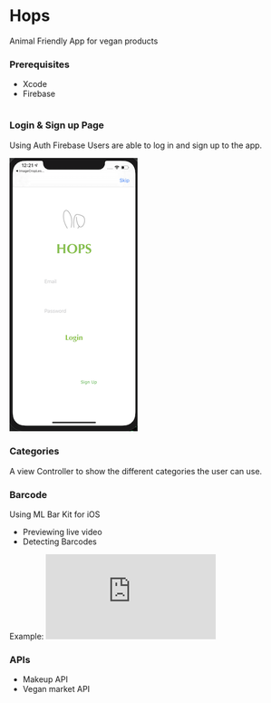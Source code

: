 
# Hops

Animal Friendly App for vegan products


### Prerequisites

* Xcode
* Firebase

```

```
### Login & Sign up Page

Using Auth Firebase Users are able to log in and sign up to the app.


![](Hopsgithop.png)


### Categories

A view Controller to show the different categories the user can use.

### Barcode

Using ML Bar Kit for iOS 
* Previewing live video
* Detecting Barcodes

Example:
![](http://kunmii.blogspot.com/2018/01/building-animated-qr-scanner-viewfinder.html)

### APIs
* Makeup API
* Vegan market API

